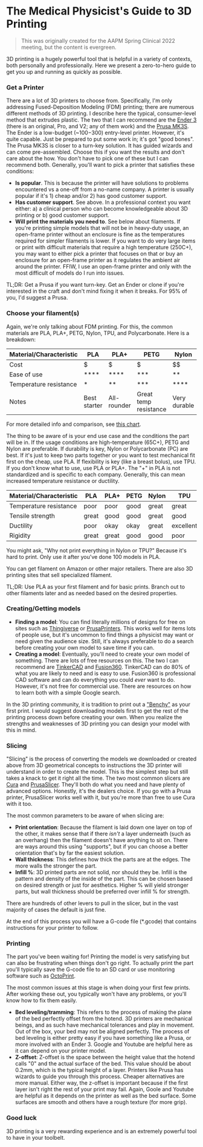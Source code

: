 # The Medical Physicist's Guide to 3D Printing

> This was originally created for the AAPM Spring Clinical 2022 meeting, but the content is evergreen.

3D printing is a hugely powerful tool that is helpful in a variety of contexts, both personally and professionally. 
Here we present a zero-to-hero guide to get you up and running as quickly as possible.

### Get a Printer

There are a lot of 3D printers to choose from. Specifically, I'm only addressing Fused-Deposition Modeling (FDM) printing; there are numerous different methods of 3D printing. 
I describe here the typical, consumer-level method that extrudes plastic. 
The two that I can recommend are the [Ender 3](https://www.amazon.com/Comgrow-Creality-Ender-Aluminum-220x220x250mm/dp/B07BR3F9N6/ref=sr_1_3?crid=PO81S8XN0YT2&keywords=ender+3&qid=1647898347&sprefix=ender+3%2Caps%2C155&sr=8-3) (there is an original, Pro, and V2; any of them work) and the [Prusa MK3S](https://www.prusa3d.com/product/original-prusa-i3-mk3s-3d-printer-3/). 
The Ender is a low-budget (~$100-$300) entry-level printer. However, it's quite capable. Just be prepared to put some work in; it's got "good bones". The Prusa MK3S is closer to a turn-key solution. 
It has guided wizards and can come pre-assembled. Choose this if you want the results and don't care about the how. You don't have to pick one of these but I can recommend both. 
Generally, you'll want to pick a printer that satisfies these conditions:
  * **Is popular**. This is because the printer will have solutions to problems encountered vs a one-off from a no-name company. A printer is usually popular if it's 1) cheap and/or 2) has good customer support.
  * **Has customer support**. See above. In a professional context you want either: a) a clinical person who can become knowledgeable about 3D printing or b) good customer support.
  * **Will print the materials you need to**. See below about filaments. If you're printing simple models that will not be in heavy-duty usage, an open-frame printer without an enclosure is fine as the temperatures required for simpler filaments is lower.
    If you want to do very large items or print with difficult materials that require a high temperature (250C+), you may want to either pick a printer that focuses on that or buy an enclosure for an open-frame printer as it regulates the ambient air around the printer. 
    FFIW, I use an open-frame printer and only with the most difficult of models do I run into issues.
  
TL;DR: Get a Prusa if you want turn-key. Get an Ender or clone if you're interested in the craft and don't mind fixing it when it breaks. For 95% of you, I'd suggest a Prusa.

### Choose your filament(s)

Again, we're only talking about FDM printing. For this, the common materials are PLA, PLA+, PETG, Nylon, TPU, and Polycarbonate. Here is a breakdown: 

| Material/Characteristic | PLA          | PLA+        | PETG                  | Nylon        | TPU      | Polycarbonate |
|-------------------------|--------------|-------------|-----------------------|--------------|----------|---------------|
| Cost                    | $            | $           | $                     | $$           | $$       | $$$           |
| Ease of use             | ****         | ****        | ***                   | **           | **       | *             |
| Temperature resistance  | *            | **          | ***                   | ****         | ***      | ****          |
| Notes                   | Best starter | All-rounder | Great temp resistance | Very durable | Flexible | Ironman-tier  |

For more detailed info and comparison, see [this chart](https://www.help.prusa3d.com/en/materials?msclkid=fcf9ebf6a96011ec9441a8a469e56502). 

The thing to be aware of is your end use case and the conditions the part will be in. If the usage conditions are high-temperature (65C+), PETG and Nylon are preferable. If durability is key, Nylon or Polycarbonate (PC) are best. If it's just to keep two 
parts together or you want to test mechanical fit first on the cheap, use PLA. If flexibility is key (like a breast bolus), use TPU. If you don't know what to use, use PLA or 
PLA+. The "+" in PLA is not standardized and is specific to each company. Generally, this can mean increased temperature resistance or ductility. 

| Material/Characteristic | PLA   | PLA+  | PETG | Nylon | TPU       | Polycarbonate |
|-------------------------|-------|-------|------|-------|-----------|---------------|
| Temperature resistance  | poor  | poor  | good | great | great     | excellent     |
| Tensile strength        | great | good  | good | great | good      | excellent     |
| Ductility               | poor  | okay  | okay | great | excellent | poor          |
| Rigidity                | great | great | good | good  | poor      | excellent     |

You might ask, "Why not print everything in Nylon or TPU?" Because it's hard to print. Only use it after you've done 100 models in PLA.

You can get filament on Amazon or other major retailers. There are also 3D printing sites that sell specialized filament.

TL;DR: Use PLA as your first filament and for basic prints. Branch out to other filaments later and as needed based on the desired properties.

### Creating/Getting models

* **Finding a model**: You can find literally millions of designs for free on sites such as [Thingiverse](https://www.thingiverse.com/) or [PrusaPrinters](https://www.prusaprinters.org/prints). This works well for items lots of people use, but it's uncommon to find things a physicist may want or need given the audience size. Still, it's always preferable to do a search before creating your own model to save time if you can. 
* **Creating a model**: Eventually, you'll need to create your own model of something. There are lots of free resources on this. The two I can recommend are [TinkerCAD](https://www.tinkercad.com/) and [Fusion360](https://www.autodesk.com/products/fusion-360/overview). TinkerCAD can do 80% of what you are likely to need and is easy to use. 
  Fusion360 is professional CAD software and can do everything you could *ever* want to do. However, it's not free for commercial use. There are resources on how to learn both with a simple Google search.

In the 3D printing community, it is tradition to print out a ["Benchy"](https://www.prusaprinters.org/prints/3161-3d-benchy) as your first print. 
I would suggest downloading models first to get the rest of the printing process down before creating your own. When you realize the strengths and weaknesses of 3D printing you can design your model with this in mind.

### Slicing

"Slicing" is the process of converting the models we downloaded or created above from 3D geometrical concepts to instructions the 3D printer will understand in order to create the model.
This is the simplest step but still takes a knack to get it right all the time. The two most common slicers are [Cura](https://ultimaker.com/software/ultimaker-cura) and [PrusaSlicer](https://www.prusa3d.com/page/prusaslicer_424/). 
They'll both do what you need and have plenty of advanced options. Honestly, it's the dealers choice. If you go with a Prusa printer, PrusaSlicer works well with it, but you're more than free to use Cura with it too.

The most common parameters to be aware of when slicing are:

* **Print orientation**: Because the filament is laid down one layer on top of the other, it makes sense that if there *isn't* a layer underneath
  (such as an overhang) then the filament doesn't have anything to sit on. There are ways around this using "supports", but if you can choose a better orientation that's by far the easiest solution.
* **Wall thickness**: This defines how thick the parts are at the edges. The more walls the stronger the part.
* **Infill %**: 3D printed parts are not solid, nor should they be. Infill is the pattern and density of the inside of the part. This can be chosen based on desired strength or just for aesthetics. 
  Higher % will yield stronger parts, but wall thickness should be preferred over infill % for strength.

There are hundreds of other levers to pull in the slicer, but in the vast majority of cases the default is just fine.

At the end of this process you will have a G-code file (*.gcode) that contains instructions for your printer to follow.

### Printing

The part you've been waiting for! Printing the model is very satisfying but can also be frustrating when things don't go right.
To actually print the part you'll typically save the G-code file to an SD card or use monitoring software such as [OctoPrint](https://octoprint.org/).

The most common issues at this stage is when doing your first few prints. After working these out, you typically won't have
any problems, or you'll know how to fix them easily. 

* **Bed leveling/tramming**: This refers to the process of making the plane of the bed perfectly offset from the hotend. 
  3D printers are mechanical beings, and as such have mechanical tolerances and play in movement. Out of the box, 
  your bed may not be aligned perfectly. The process of bed leveling is either pretty easy if you have something like 
  a Prusa, or more involved with an Ender 3. Google and Youtube are helpful here as it can depend on your printer model.
* **Z-offset**: Z-offset is the space between the height value that the hotend calls "0" and the actual surface of the bed.
  This value should be about 0.2mm, which is the typical height of a layer. Printers like Prusa has wizards to guide you 
  through this process. Cheaper alternatives are more manual. Either way, the z-offset is important because if the 
  first layer isn't right the rest of your print may fail. Again, Goole and Youtube are helpful as it depends on the 
  printer as well as the bed surface. Some surfaces are smooth and others have a rough texture (for more grip).

### Good luck

3D printing is a very rewarding experience and is an extremely powerful tool to have in your toolbelt.
